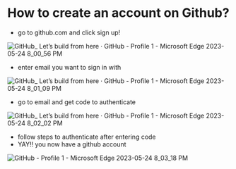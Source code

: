 # How to create an account on Github?

- go to github.com and click sign up!

![GitHub_ Let’s build from here · GitHub - Profile 1 - Microsoft​ Edge 2023-05-24 8_00_56 PM](https://github.com/surj-to/main-website/assets/134443593/20d73730-c305-458f-8c70-55feeeefce4b)

- enter email you want to sign in with

![GitHub_ Let’s build from here · GitHub - Profile 1 - Microsoft​ Edge 2023-05-24 8_01_09 PM](https://github.com/surj-to/main-website/assets/134443593/98b57cad-47b8-4e96-a9e9-299962c8e5a4)
- go to email and get code to authenticate

![GitHub_ Let’s build from here · GitHub - Profile 1 - Microsoft​ Edge 2023-05-24 8_02_02 PM](https://github.com/surj-to/main-website/assets/134443593/beb5681c-db2c-45d3-a362-d81d8f84a5ca)
- follow steps to authenticate after entering code
- YAY!! you now have a github account

![GitHub - Profile 1 - Microsoft​ Edge 2023-05-24 8_03_18 PM](https://github.com/surj-to/main-website/assets/134443593/cea37b4c-2b44-4383-b525-ab302054b455)

